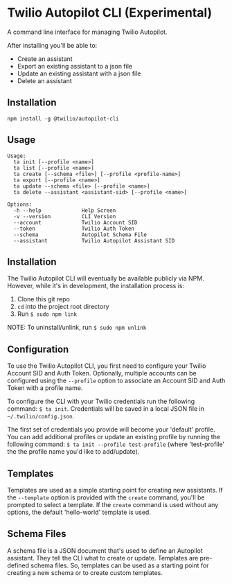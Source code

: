 Twilio Autopilot CLI (Experimental)
===
A command line interface for managing Twilio Autopilot.

After installing you'll be able to:

* Create an assistant
* Export an existing assistant to a json file
* Update an existing assistant with a json file
* Delete an assistant

## Installation

  `npm install -g @twilio/autopilot-cli`
  
## Usage

```
Usage:
  ta init [--profile <name>]
  ta list [--profile <name>]
  ta create [--schema <file>] [--profile <profile-name>]
  ta export [--profile <name>]
  ta update --schema <file> [--profile <name>]
  ta delete --assistant <assistant-sid> [--profile <name>]

Options:
  -h --help             Help Screen
  -v --version          CLI Version
  --account             Twilio Account SID
  --token               Twilio Auth Token
  --schema              Autopilot Schema File
  --assistant           Twilio Autopilot Assistant SID
```
## Installation
The Twilio Autopilot CLI will eventually be available publicly via NPM. However, while it's in development, the installation process is:

 1. Clone this git repo
 2. `cd` into the project root directory
 3. Run `$ sudo npm link`

NOTE: To uninstall/unlink, run `$ sudo npm unlink`

## Configuration
To use the Twilio Autopilot CLI, you first need to configure your Twilio Account SID and Auth Token. Optionally, multiple accounts can be configured using the `--profile` option to associate an Account SID and Auth Token with a profile name. 

To configure the CLI with your Twilio credentials run the following command: `$ ta init`. Credentials will be saved in a local JSON file in `~/.twilio/config.json`.

The first set of credentials you provide will become your 'default' profile. You can add additional profiles or update an existing profile by running the following command: `$ ta init --profile test-profile` (where 'test-profile' the the profile name you'd like to add/update).

## Templates 
Templates are used as a simple starting point for creating new assistants. If the `--template` option is provided with the `create` command, you'll be prompted to select a template. If the `create` command is used without any options, the default 'hello-world' template is used.

## Schema Files
A schema file is a JSON document that's used to define an Autopilot assistant. They tell the CLI what to create or update. Templates are pre-defined schema files. So, templates can be used as a starting point for creating a new schema or to create custom templates.
